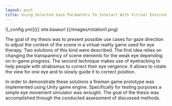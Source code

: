 ```yaml
---
layout: post
title: Using Selected Gaze Parameters To Interact With Vitrual Environments - Master's Thesis
---
```


![_config.yml]({{ site.baseurl }}/images/rotation1.png)

The goal of my thesis was to present possible use cases for gaze direction to adjust
the context of the scene in a virtual reality game used for eye therapy. Two solutions
of this kind were described. The first idea relies on changing the transparency of scene
elements for the weak eye depending on in-game progress. The second technique makes
use of eyetracking to help people with strabismus to correct their eye vergence. It allows
to rotate the view for one eye and to slowly guide it to correct position.

In order to demonstrate these solutions a fireman game prototype was implemented using Unity game engine. Specifically for testing purposes a simple eye movement
simulator was wrought. The goal of the thesis was accomplished through the conducted
assessment of discussed methods.


